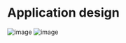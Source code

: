 <h1>Application design</h1>

![image](https://github.com/David182003/Guba/assets/108392777/ba844650-8658-4f15-80cb-815272aec547)
![image](https://github.com/David182003/Guba/assets/108392777/84d1f797-b55f-467e-9240-f3cc455c2234)
